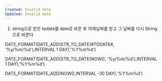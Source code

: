 ```yaml
---
Created: Invalid date
Updated: Invalid date
---
```

1. string으로 받은 todate를 date로 바꾼 후 어제날짜를 받고 그 날짜를 다시 String으로 바꾼다

DATE_FORMAT(DATE_ADD(STR_TO_DATE(\#TODATE#, '%y/%m/%d'),INTERVAL 1 DAY),'%Y%m%d’)

DATE_FORMAT(DATE_ADD(STR_TO_DATE(NOW(), '%y/%m/%d'),INTERVAL 1 DAY),'%Y%m%d’)

DATE_FORMAT(DATE_ADD(NOW(),INTERVAL -30 DAY),'%Y%m%d')